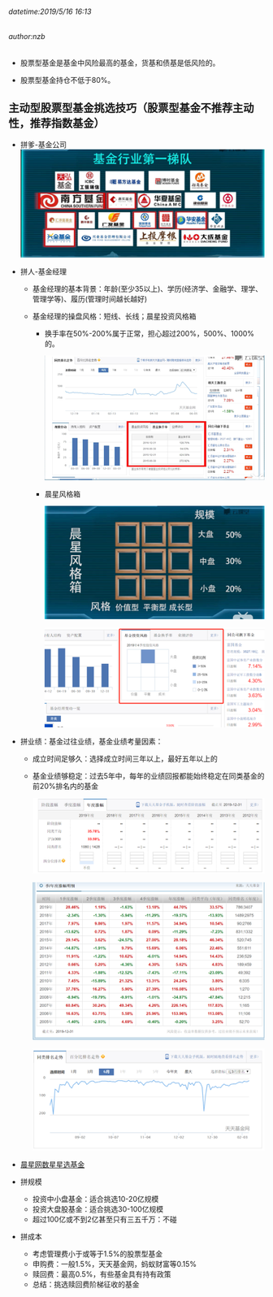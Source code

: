 ###### datetime:2019/5/16 16:13
###### author:nzb

- 股票型基金是基金中风险最高的基金，货基和债基是低风险的。

- 股票型基金持仓不低于80%。

## 主动型股票型基金挑选技巧（股票型基金不推荐主动性，推荐指数基金）

- 拼爹-基金公司
![](./img/基金行业第一梯队.png)

- 拼人-基金经理

    - 基金经理的基本背景：年龄(至少35以上)、学历(经济学、金融学、理学、管理学等)、履历(管理时间越长越好)
    
    - 基金经理的操盘风格：短线、长线；晨星投资风格箱
    
        - 换手率在50%-200%属于正常，担心超过200%，500%、1000%的。
    
          ![](./img/基金换手率.png )
         
        - 晨星风格箱
        
          ![](./img/晨星投资风格箱1.png)
          
          ![](./img/晨星投资风格箱.png)
          
- 拼业绩：基金过往业绩，基金业绩考量因素：

    - 成立时间足够久：选择成立时间三年以上，最好五年以上的
    
    - 基金业绩够稳定：过去5年中，每年的业绩回报都能始终稳定在同类基金的前20%排名内的基金
      
      ![](./img/基金年度涨幅.png)
      
      ![](./img/华夏大盘精选混合年度涨幅明细.png)
      
      ![](./img/基金同类排名走势.png)

- [晨星网数星星选基金](http://cn.morningstar.com/main/default.aspx)

- 拼规模

    - 投资中小盘基金：适合挑选10-20亿规模
    - 投资大盘股基金：适合挑选30-100亿规模
    - 超过100亿或不到2亿甚至只有三五千万：不碰
    
- 拼成本
    
    - 考虑管理费小于或等于1.5%的股票型基金
    - 申购费：一般1.5%，天天基金网，蚂蚁财富等0.15%
    - 赎回费：最高0.5%，有些基金具有持有政策
    - 总结：挑选赎回费阶梯征收的基金
    
